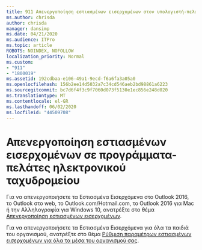 ```yaml
---
title: 911 Απενεργοποίηση εστιασμένων εισερχομένων στον υπολογιστή-πελάτη
ms.author: chrisda
author: chrisda
manager: dansimp
ms.date: 04/21/2020
ms.audience: ITPro
ms.topic: article
ROBOTS: NOINDEX, NOFOLLOW
localization_priority: Normal
ms.custom:
- "911"
- "1800019"
ms.assetid: 192cdbaa-e106-49a1-9ecd-f6a6fa3a05a0
ms.openlocfilehash: 156b2ee14d5032a7c34cd546aeb2bd98861a6223
ms.sourcegitcommit: bc7d6f4f3c9f7060d073f5130e1ec856e248d020
ms.translationtype: MT
ms.contentlocale: el-GR
ms.lasthandoff: 06/02/2020
ms.locfileid: "44509708"
---
```

# <a name="turn-off-focused-inbox-in-email-clients"></a>Απενεργοποίηση εστιασμένων εισερχομένων σε προγράμματα-πελάτες ηλεκτρονικού ταχυδρομείου

Για να απενεργοποιήσετε τα Εστιασμένα Εισερχόμενα στο Outlook 2016, το Outlook στο web, το Outlook.com/Hotmail.com, το Outlook 2016 για Mac ή την Αλληλογραφία για Windows 10, ανατρέξτε στο θέμα [Απενεργοποίηση εστιασμένων εισερχομένων](https://support.office.com/article/f714d94d-9e63-4217-9ccb-6cb2986aa1b2.aspx).

Για να απενεργοποιήσετε τα Εστιασμένα Εισερχόμενα για όλα τα παιδιά του οργανισμού, ανατρέξτε στο θέμα [Ρύθμιση παραμέτρων εστιασμένων εισερχομένων για όλα τα μέσα του οργανισμού σας](https://docs.microsoft.com/microsoft-365/admin/setup/configure-focused-inbox).
